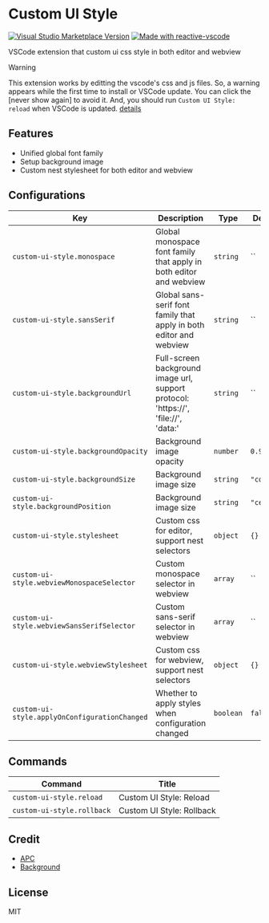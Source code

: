 # Custom UI Style

<a href="https://marketplace.visualstudio.com/items?itemName=subframe7536.custom-ui-style" target="__blank"><img src="https://img.shields.io/visual-studio-marketplace/v/subframe7536.custom-ui-style.svg?color=eee&amp;label=VS%20Code%20Marketplace&logo=visual-studio-code" alt="Visual Studio Marketplace Version" /></a>
<a href="https://kermanx.github.io/reactive-vscode/" target="__blank"><img src="https://img.shields.io/badge/made_with-reactive--vscode-%23007ACC?style=flat&labelColor=%23229863"  alt="Made with reactive-vscode" /></a>

VSCode extension that custom ui css style in both editor and webview

> [!warning]
> This extension works by editting the vscode's css and js files.
> So, a warning appears while the first time to install or VSCode update. You can click the [never show again] to avoid it.
> And, you should run `Custom UI Style: reload` when VSCode is updated.
> [details](https://github.com/shalldie/vscode-background?tab=readme-ov-file#warns)

## Features

- Unified global font family
- Setup background image
- Custom nest stylesheet for both editor and webview

## Configurations

<!-- configs -->

| Key                                           | Description                                                                        | Type      | Default    |
| --------------------------------------------- | ---------------------------------------------------------------------------------- | --------- | ---------- |
| `custom-ui-style.monospace`                   | Global monospace font family that apply in both editor and webview                 | `string`  | ``         |
| `custom-ui-style.sansSerif`                   | Global sans-serif font family that apply in both editor and webview                | `string`  | ``         |
| `custom-ui-style.backgroundUrl`               | Full-screen background image url, support protocol: 'https://', 'file://', 'data:' | `string`  | ``         |
| `custom-ui-style.backgroundOpacity`           | Background image opacity                                                           | `number`  | `0.9`      |
| `custom-ui-style.backgroundSize`              | Background image size                                                              | `string`  | `"cover"`  |
| `custom-ui-style.backgroundPosition`          | Background image size                                                              | `string`  | `"center"` |
| `custom-ui-style.stylesheet`                  | Custom css for editor, support nest selectors                                      | `object`  | `{}`       |
| `custom-ui-style.webviewMonospaceSelector`    | Custom monospace selector in webview                                               | `array`   | ``         |
| `custom-ui-style.webviewSansSerifSelector`    | Custom sans-serif selector in webview                                              | `array`   | ``         |
| `custom-ui-style.webviewStylesheet`           | Custom css for webview, support nest selectors                                     | `object`  | `{}`       |
| `custom-ui-style.applyOnConfigurationChanged` | Whether to apply styles when configuration changed                                 | `boolean` | `false`    |

<!-- configs -->

## Commands

<!-- commands -->

| Command                    | Title                     |
| -------------------------- | ------------------------- |
| `custom-ui-style.reload`   | Custom UI Style: Reload   |
| `custom-ui-style.rollback` | Custom UI Style: Rollback |

<!-- commands -->

## Credit

- [APC](https://github.com/drcika/apc-extension)
- [Background](https://github.com/shalldie/vscode-background)

## License

MIT
